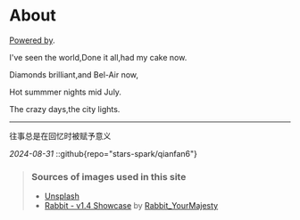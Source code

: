 # About
[Powered by](https://github.com/saicaca/fuwari).

I've seen the world,Done it all,had my cake now.

Diamonds brilliant,and Bel-Air now,

Hot summmer nights mid July.

The crazy days,the city lights.

---

往事总是在回忆时被赋予意义

*2024-08-31*
::github{repo="stars-spark/qianfan6"}

> ### Sources of images used in this site
> - [Unsplash](https://unsplash.com/)
> - [Rabbit - v1.4 Showcase](https://civitai.com/posts/586908) by [Rabbit_YourMajesty](https://civitai.com/user/Rabbit_YourMajesty)